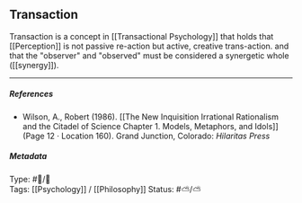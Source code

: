 ## Transaction  # 

Transaction is a concept in  [[Transactional Psychology]] that holds that [[Perception]] is not passive re-action but active, creative trans-action. and that the "observer" and "observed" must be considered a synergetic whole ([[synergy]]).

___

##### References

- Wilson, A., Robert (1986). [[The New Inquisition Irrational Rationalism and the Citadel of Science Chapter 1. Models, Metaphors, and Idols]] (Page 12 · Location 160). Grand Junction, Colorado: _Hilaritas Press_

##### Metadata

Type: #🔵/🔵  
Tags: [[Psychology]] / [[Philosophy]]
Status: #⛅️/⛅️ 